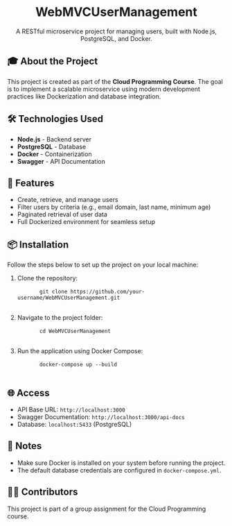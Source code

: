 <h1 align="center">WebMVCUserManagement</h1>

<p align="center">
  A RESTful microservice project for managing users, built with Node.js, PostgreSQL, and Docker.
</p>

<h2>🎓 About the Project</h2>

<p>This project is created as part of the <strong>Cloud Programming Course</strong>. The goal is to implement a scalable microservice using modern development practices like Dockerization and database integration.</p>

<h2>🛠️ Technologies Used</h2>

<ul>
  <li><strong>Node.js</strong> - Backend server</li>
  <li><strong>PostgreSQL</strong> - Database</li>
  <li><strong>Docker</strong> - Containerization</li>
  <li><strong>Swagger</strong> - API Documentation</li>
</ul>

<h2>🚀 Features</h2>

<ul>
  <li>Create, retrieve, and manage users</li>
  <li>Filter users by criteria (e.g., email domain, last name, minimum age)</li>
  <li>Paginated retrieval of user data</li>
  <li>Full Dockerized environment for seamless setup</li>
</ul>

<h2>📦 Installation</h2>

<p>Follow the steps below to set up the project on your local machine:</p>

<ol>
  <li>Clone the repository:
    <pre>
      <code>git clone https://github.com/your-username/WebMVCUserManagement.git</code>
    </pre>
  </li>
  <li>Navigate to the project folder:
    <pre>
      <code>cd WebMVCUserManagement</code>
    </pre>
  </li>
  <li>Run the application using Docker Compose:
    <pre>
      <code>docker-compose up --build</code>
    </pre>
  </li>
</ol>

<h2>🌐 Access</h2>

<ul>
  <li>API Base URL: <code>http://localhost:3000</code></li>
  <li>Swagger Documentation: <code>http://localhost:3000/api-docs</code></li>
  <li>Database: <code>localhost:5433</code> (PostgreSQL)</li>
</ul>

<h2>📝 Notes</h2>

<ul>
  <li>Make sure Docker is installed on your system before running the project.</li>
  <li>The default database credentials are configured in <code>docker-compose.yml</code>.</li>
</ul>

<h2>👩‍💻 Contributors</h2>

<p>This project is part of a group assignment for the Cloud Programming course.</p>
